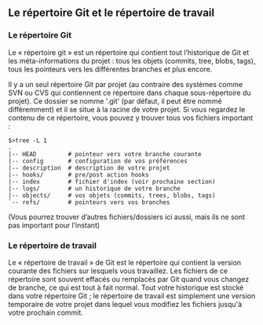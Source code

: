 ## Le répertoire Git et le répertoire de travail ##

### Le répertoire Git ###

Le « répertoire git » est un répertoire qui contient tout l’historique de Git
et les méta-informations du projet : tous les objets (commits, tree,
blobs, tags), tous les pointeurs vers les différentes branches et plus
encore.

Il y a un seul répertoire Git par projet (au contraire des systèmes comme SVN
ou CVS qui contiennent ce répertoire dans chaque sous-répertoire du projet).
Ce dossier se nomme '.git' (par défaut, il peut être nommé différemment) et
il se situe à la racine de votre projet. Si vous regardez le contenu
de ce répertoire, vous pouvez y trouver tous vos fichiers important :

    $>tree -L 1
    .
    |-- HEAD         # pointeur vers votre branche courante
    |-- config       # configuration de vos préférences
    |-- description  # description de votre projet
    |-- hooks/       # pre/post action hooks
    |-- index        # fichier d'index (voir prochaine section)
    |-- logs/        # un historique de votre branche
    |-- objects/     # vos objets (commits, trees, blobs, tags)
    `-- refs/        # pointeurs vers vos branches

(Vous pourrez trouver d’autres fichiers/dossiers ici aussi, mais ils ne sont pas
 important pour l’instant)

### Le répertoire de travail ###

Le « répertoire de travail » de Git est le répertoire qui contient la version
courante des fichiers sur lesquels vous travaillez. Les fichiers de ce répertoire
sont souvent effacés ou remplacés par Git quand vous changez de branche, ce qui est 
tout à fait normal. Tout votre historique est stocké dans votre répertoire Git ;
le répertoire de travail est simplement une version temporaire de votre projet 
dans lequel vous modifiez les fichiers jusqu'à votre prochain commit.